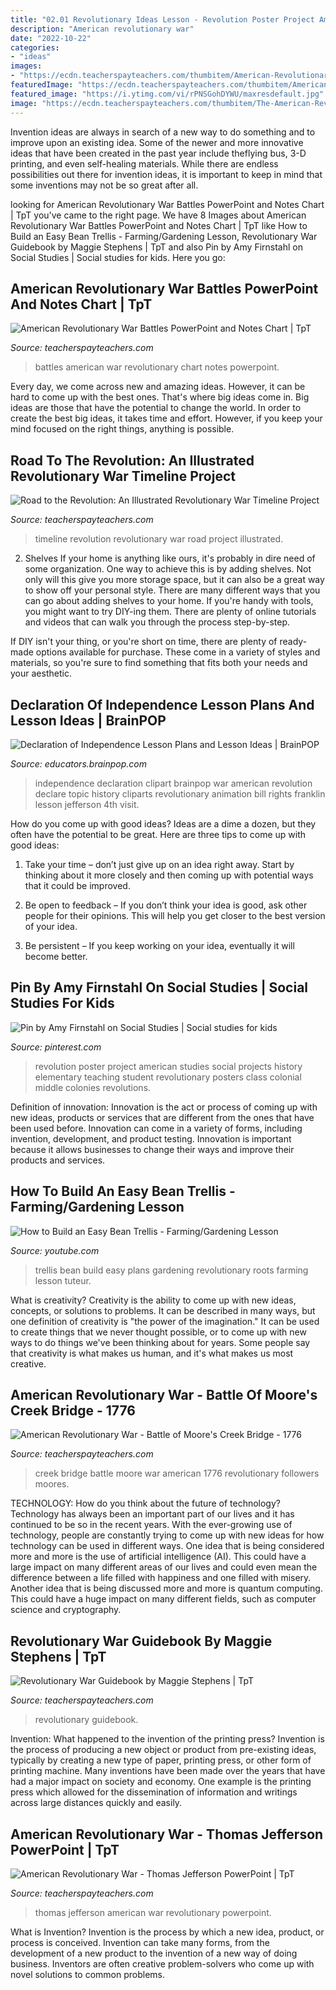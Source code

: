 ```yaml
---
title: "02.01 Revolutionary Ideas Lesson - Revolution Poster Project American Studies Social Projects History Elementary Teaching Student Revolutionary Posters Class Colonial Middle Colonies Revolutions"
description: "American revolutionary war"
date: "2022-10-22"
categories:
- "ideas"
images:
- "https://ecdn.teacherspayteachers.com/thumbitem/American-Revolutionary-War-Thomas-Jefferson-PowerPoint-2074047-1537325654/original-2074047-1.jpg"
featuredImage: "https://ecdn.teacherspayteachers.com/thumbitem/American-Revolutionary-War-Thomas-Jefferson-PowerPoint-2074047-1537325654/original-2074047-1.jpg"
featured_image: "https://i.ytimg.com/vi/rPNSGohDYWU/maxresdefault.jpg"
image: "https://ecdn.teacherspayteachers.com/thumbitem/The-American-Revolutionary-War-1776-Battle-of-Moore-s-Creek-Bridge-2496935-1500873704/original-2496935-4.jpg"
---
```



Invention ideas are always in search of a new way to do something and to improve upon an existing idea. Some of the newer and more innovative ideas that have been created in the past year include theflying bus, 3-D printing, and even self-healing materials. While there are endless possibilities out there for invention ideas, it is important to keep in mind that some inventions may not be so great after all.

	

		
looking for American Revolutionary War Battles PowerPoint and Notes Chart | TpT you've came to the right page. We have 8 Images about American Revolutionary War Battles PowerPoint and Notes Chart | TpT like How to Build an Easy Bean Trellis - Farming/Gardening Lesson, Revolutionary War Guidebook by Maggie Stephens | TpT and also Pin by Amy Firnstahl on Social Studies | Social studies for kids. Here you go:
		
    
## American Revolutionary War Battles PowerPoint And Notes Chart | TpT

<img loading=lazy src="https://ecdn.teacherspayteachers.com/thumbitem/American-Revolutionary-War-Battles-PowerPoint-and-Notes-Chart-031615100-1387311431-1500875997/original-1024825-2.jpg" onerror="this.onerror=null;this.src='https://tse3.mm.bing.net/th?id=OIP.iiDrbZuP1uPQyy2sEFkNfwAAAA&amp;pid=15.1';" alt="American Revolutionary War Battles PowerPoint and Notes Chart | TpT">

_Source: teacherspayteachers.com_

>battles american war revolutionary chart notes powerpoint. 

	

Every day, we come across new and amazing ideas. However, it can be hard to come up with the best ones. That's where big ideas come in. Big ideas are those that have the potential to change the world. In order to create the best big ideas, it takes time and effort. However, if you keep your mind focused on the right things, anything is possible.

    
## Road To The Revolution: An Illustrated Revolutionary War Timeline Project

<img loading=lazy src="https://ecdn.teacherspayteachers.com/thumbitem/Road-to-the-Revolution-An-Illustrated-Revolutionary-War-Timeline-Project-1983187-1498669216/original-1983187-2.jpg" onerror="this.onerror=null;this.src='https://tse4.mm.bing.net/th?id=OIP.VEwrrNCzJYjCT2B6KPTRSQAAAA&amp;pid=15.1';" alt="Road to the Revolution: An Illustrated Revolutionary War Timeline Project">

_Source: teacherspayteachers.com_

>timeline revolution revolutionary war road project illustrated. 

	

2. Shelves
If your home is anything like ours, it's probably in dire need of some organization. One way to achieve this is by adding shelves. Not only will this give you more storage space, but it can also be a great way to show off your personal style.
There are many different ways that you can go about adding shelves to your home. If you're handy with tools, you might want to try DIY-ing them. There are plenty of online tutorials and videos that can walk you through the process step-by-step.

If DIY isn't your thing, or you're short on time, there are plenty of ready-made options available for purchase. These come in a variety of styles and materials, so you're sure to find something that fits both your needs and your aesthetic.

    
## Declaration Of Independence Lesson Plans And Lesson Ideas | BrainPOP

<img loading=lazy src="https://cdn.brainpop.com/socialstudies/ushistory/declarationofindependence/screenshot1.png" onerror="this.onerror=null;this.src='https://tse3.mm.bing.net/th?id=OIP.BmzlSzu8OKGh_RXl64ncSwHaFj&amp;pid=15.1';" alt="Declaration of Independence Lesson Plans and Lesson Ideas | BrainPOP">

_Source: educators.brainpop.com_

>independence declaration clipart brainpop war american revolution declare topic history cliparts revolutionary animation bill rights franklin lesson jefferson 4th visit. 

	

How do you come up with good ideas?
Ideas are a dime a dozen, but they often have the potential to be great. Here are three tips to come up with good ideas:
1. Take your time – don’t just give up on an idea right away. Start by thinking about it more closely and then coming up with potential ways that it could be improved.

2. Be open to feedback – If you don’t think your idea is good, ask other people for their opinions. This will help you get closer to the best version of your idea.

3. Be persistent – If you keep working on your idea, eventually it will become better.

    
## Pin By Amy Firnstahl On Social Studies | Social Studies For Kids

<img loading=lazy src="https://i.pinimg.com/originals/32/05/c6/3205c68783800ee10f50652b3b4cccbf.jpg" onerror="this.onerror=null;this.src='https://tse4.mm.bing.net/th?id=OIP.hLaNeoz6NaAxXxh-TZhbDAHaJ4&amp;pid=15.1';" alt="Pin by Amy Firnstahl on Social Studies | Social studies for kids">

_Source: pinterest.com_

>revolution poster project american studies social projects history elementary teaching student revolutionary posters class colonial middle colonies revolutions. 

	

Definition of innovation:
Innovation is the act or process of coming up with new ideas, products or services that are different from the ones that have been used before. Innovation can come in a variety of forms, including invention, development, and product testing. Innovation is important because it allows businesses to change their ways and improve their products and services.

    
## How To Build An Easy Bean Trellis - Farming/Gardening Lesson

<img loading=lazy src="https://i.ytimg.com/vi/rPNSGohDYWU/maxresdefault.jpg" onerror="this.onerror=null;this.src='https://tse2.mm.bing.net/th?id=OIP.KaZ4p91WIXXSdNe6zyLjlQHaEK&amp;pid=15.1';" alt="How to Build an Easy Bean Trellis - Farming/Gardening Lesson">

_Source: youtube.com_

>trellis bean build easy plans gardening revolutionary roots farming lesson tuteur. 

	

What is creativity?
Creativity is the ability to come up with new ideas, concepts, or solutions to problems. It can be described in many ways, but one definition of creativity is "the power of the imagination." It can be used to create things that we never thought possible, or to come up with new ways to do things we've been thinking about for years. Some people say that creativity is what makes us human, and it's what makes us most creative.

    
## American Revolutionary War - Battle Of Moore&#039;s Creek Bridge - 1776

<img loading=lazy src="https://ecdn.teacherspayteachers.com/thumbitem/The-American-Revolutionary-War-1776-Battle-of-Moore-s-Creek-Bridge-2496935-1500873704/original-2496935-4.jpg" onerror="this.onerror=null;this.src='https://tse1.mm.bing.net/th?id=OIP.D7kNCkG4DXkviOOkVVHGTAAAAA&amp;pid=15.1';" alt="American Revolutionary War - Battle of Moore&#039;s Creek Bridge - 1776">

_Source: teacherspayteachers.com_

>creek bridge battle moore war american 1776 revolutionary followers moores. 

	

TECHNOLOGY: How do you think about the future of technology?
Technology has always been an important part of our lives and it has continued to be so in the recent years. With the ever-growing use of technology, people are constantly trying to come up with new ideas for how technology can be used in different ways. One idea that is being considered more and more is the use of artificial intelligence (AI). This could have a large impact on many different areas of our lives and could even mean the difference between a life filled with happiness and one filled with misery. Another idea that is being discussed more and more is quantum computing. This could have a huge impact on many different fields, such as computer science and cryptography.

    
## Revolutionary War Guidebook By Maggie Stephens | TpT

<img loading=lazy src="https://ecdn.teacherspayteachers.com/thumbitem/Revolutionary-War-Guidebook-1345703166/original-191217-1.jpg" onerror="this.onerror=null;this.src='https://tse3.mm.bing.net/th?id=OIP.w2OnlQtqCkmvoMWojmhDNQAAAA&amp;pid=15.1';" alt="Revolutionary War Guidebook by Maggie Stephens | TpT">

_Source: teacherspayteachers.com_

>revolutionary guidebook. 

	

Invention: What happened to the invention of the printing press?
Invention is the process of producing a new object or product from pre-existing ideas, typically by creating a new type of paper, printing press, or other form of printing machine. Many inventions have been made over the years that have had a major impact on society and economy. One example is the printing press which allowed for the dissemination of information and writings across large distances quickly and easily.

    
## American Revolutionary War - Thomas Jefferson PowerPoint | TpT

<img loading=lazy src="https://ecdn.teacherspayteachers.com/thumbitem/American-Revolutionary-War-Thomas-Jefferson-PowerPoint-2074047-1537325654/original-2074047-1.jpg" onerror="this.onerror=null;this.src='https://tse1.mm.bing.net/th?id=OIP.PFHKqSKVLgBEcplaLGhtwAAAAA&amp;pid=15.1';" alt="American Revolutionary War - Thomas Jefferson PowerPoint | TpT">

_Source: teacherspayteachers.com_

>thomas jefferson american war revolutionary powerpoint. 

	

What is Invention?
Invention is the process by which a new idea, product, or process is conceived. Invention can take many forms, from the development of a new product to the invention of a new way of doing business. Inventors are often creative problem-solvers who come up with novel solutions to common problems.

